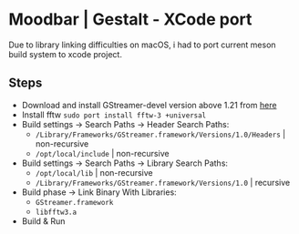 # Moodbar | Gestalt - XCode port

Due to library linking difficulties on macOS, i had to port current meson build system to xcode project.

## Steps
* Download and install GStreamer-devel version above 1.21 from [here](https://gstreamer.freedesktop.org/data/pkg/osx/)
* Install fftw ```sudo port install fftw-3 +universal```
* Build settings -> Search Paths -> Header Search Paths:
    * ```/Library/Frameworks/GStreamer.framework/Versions/1.0/Headers``` | non-recursive
    * ```/opt/local/include``` | non-recursive
* Build settings -> Search Paths -> Library Search Paths:
   * ```/opt/local/lib``` | non-recursive
   * ```/Library/Frameworks/GStreamer.framework/Versions/1.0``` | recursive
* Build phase -> Link Binary With Libraries:
    * ```GStreamer.framework```
    * ```libfftw3.a```
* Build & Run

